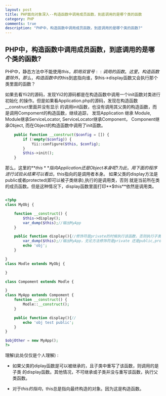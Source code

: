```yaml
---
layout: post
title: PHP面向对象深入--构造函数中调用成员函数，到底调用的是哪个类的函数
category: PHP
comments: true
description: "PHP中，构造函数中调用成员函数，到底调用的是哪个类的函数?"
---
```



## PHP中，构造函数中调用成员函数，到底调用的是哪个类的函数?
PHP中，静态方法中不能使用$this，即用双冒号::调用的函数。这里，构造函数要除外，那么，
构造函数中的$this到底指向谁，$this->display函数又会执行那个类里面的函数？

如果去看Yii2的源码，发现Yii2的源码都是在构造函数中调用一个init函数对类进行初始化
的操作。但是如果看Application.php的源码，发现在构造函数\__construct里面并没有显示
的调用init函数，也没有调用其父类的构造函数，而是调用Compoment的构造函数，继续追踪，
发现Application 继承 Module, Module继承ServiceLocator, ServiceLocator继承Component，
Component继承Object, 而在Object的构造函数中调用了init函数。


```php
    public function __construct($config = []) {
        if (!empty($config)) {
            Yii::configure($this, $config);
        }
        $this->init();
    }
```

那么，这里的**$this**指向Application还是Object本身呢?为此，用下面的程序进行试验
从结果可以看出，$this指向的是调用者本身。
如果父类的display方法是public或者protected(即可以被子类继承),执行的是调用类，否则
就是当前所在类的成员函数。但是这种情况下，display函数里面打印**$this**依然是调用类。


```php

<?php
class MyObj {

    function __construct() {
        $this->display();
        var_dump($this);//输出MyApp
    }

    public function display(){//修饰符是private的时候执行该函数，否则执行子类函数
        var_dump($this);//输出MyApp，无论方法修饰符是private 还是public,protected
        echo 'obj';
    }

}
class Modle extends MyObj {

}

class Compoment extends Modle {

}
class MyApp extends Compoment {
    function __construct() {
        Modle::__construct();
    }

    public function display(){//
        echo 'obj test public';
    }
}

$objOther = new MyApp();
?>
```

理解(此处仅仅是个人理解) :

*   如果父类的diplay函数是可以被继承的，且子类中重写了该函数，则调用的是子类
的display函数。其他情况，不可继承或子类并没与重写该函数，执行父类函数。

*   对于$this的指向，$this总是指向最终构造的对象。因为这是构造函数。



